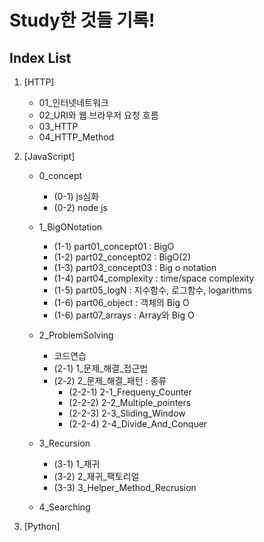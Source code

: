 # Study한 것들 기록!

## Index List

1.  [HTTP]

    - 01\_인터넷네트워크
    - 02_URI와 웹 브라우저 요청 흐름
    - 03_HTTP
    - 04_HTTP_Method

2.  [JavaScript]

    - 0_concept
      - (0-1) js심화
      - (0-2) node js
    - 1_BigONotation

      - (1-1) part01_concept01 : BigO
      - (1-2) part02_concept02 : BigO(2)
      - (1-3) part03_concept03 : Big o notation
      - (1-4) part04_complexity : time/space complexity
      - (1-5) part05_logN : 지수함수, 로그함수, logarithms
      - (1-6) part06_object : 객체의 Big O
      - (1-6) part07_arrays : Array와 Big O

    - 2_ProblemSolving
      - 코드연습
      - (2-1) 1\_문제\_해결\_접근법
      - (2-2) 2\_문제\_해결\_패턴 : 종류
        - (2-2-1) 2-1_Frequeny_Counter
        - (2-2-2) 2-2_Multiple_pointers
        - (2-2-3) 2-3_Sliding_Window
        - (2-2-4) 2-4_Divide_And_Conquer
    - 3_Recursion
      - (3-1) 1\_재귀
      - (3-2) 2\_재귀\_팩토리얼
      - (3-3) 3_Helper_Method_Recrusion
    - 4_Searching

3.  [Python]
